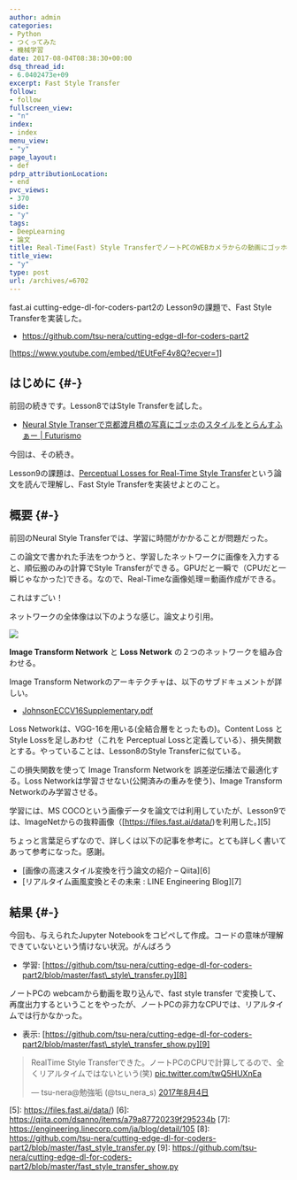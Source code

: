 ```yaml
---
author: admin
categories:
- Python
- つくってみた
- 機械学習
date: 2017-08-04T08:38:30+00:00
dsq_thread_id:
- 6.0402473e+09
excerpt: Fast Style Transfer
follow:
- follow
fullscreen_view:
- "n"
index:
- index
menu_view:
- "y"
page_layout:
- def
pdrp_attributionLocation:
- end
pvc_views:
- 370
side:
- "y"
tags:
- DeepLearning
- 論文
title: Real-Time(Fast) Style TransferでノートPCのWEBカメラからの動画にゴッホのスタイルをとらんすふぁー
title_view:
- "y"
type: post
url: /archives/=6702
---
```


fast.ai cutting-edge-dl-for-coders-part2の Lesson9の課題で、Fast Style Transferを実装した。

  * <https://github.com/tsu-nera/cutting-edge-dl-for-coders-part2>

[https://www.youtube.com/embed/tEUtFeF4v8Q?ecver=1]

## はじめに {#-}

前回の続きです。Lesson8ではStyle Transferを試した。

  * [Neural Style Transerで京都渡月橋の写真にゴッホのスタイルをとらんすふぁー | Futurismo][1]

今回は、その続き。

Lesson9の課題は、[Perceptual Losses for Real-Time Style Transfer][2]という論文を読んで理解し、Fast Style Transferを実装せよとのこと。

## 概要 {#-}

前回のNeural Style Transferでは、学習に時間がかかることが問題だった。

この論文で書かれた手法をつかうと、学習したネットワークに画像を入力すると、順伝搬のみの計算でStyle Transferができる。GPUだと一瞬で（CPUだと一瞬じゃなかった)できる。なので、Real-Timeな画像処理＝動画作成ができる。

これはすごい！

ネットワークの全体像は以下のような感じ。論文より引用。

![][3]

**Image Transform Network** と **Loss Network** の２つのネットワークを組み合わせる。

Image Transform Networkのアーキテクチャは、以下のサブドキュメントが詳しい。

  * [JohnsonECCV16Supplementary.pdf][4]

Loss Networkは、VGG-16を用いる(全結合層をとったもの)。Content Loss と Style Lossを足しあわせ（これを Perceptual Lossと定義している）、損失関数とする。やっていることは、Lesson8のStyle Transferに似ている。

この損失関数を使って Image Transform Networkを 誤差逆伝播法で最適化する。Loss Networkは学習させない(公開済みの重みを使う)、Image Transform Networkのみ学習させる。

学習には、MS COCOという画像データを論文では利用していたが、Lesson9では、ImageNetからの抜粋画像（[https://files.fast.ai/data/)を利用した。][5]

ちょっと言葉足らずなので、詳しくは以下の記事を参考に。とても詳しく書いてあって参考になった。感謝。

  * [画像の高速スタイル変換を行う論文の紹介 &#8211; Qiita][6]
  * [リアルタイム画風変換とその未来 : LINE Engineering Blog][7]

## 結果 {#-}

今回も、与えられたJupyter Notebookをコピペして作成。コードの意味が理解できていないという情けない状況。がんばろう

  * 学習: [https://github.com/tsu-nera/cutting-edge-dl-for-coders-part2/blob/master/fast\_style\_transfer.py][8]

ノートPCの webcamから動画を取り込んで、fast style transfer で変換して、再度出力するということをやったが、ノートPCの非力なCPUでは、リアルタイムでは行かなかった。

  * 表示: [https://github.com/tsu-nera/cutting-edge-dl-for-coders-part2/blob/master/fast\_style\_transfer_show.py][9]

<blockquote class="twitter-tweet" data-lang="ja">
  <p lang="ja" dir="ltr">
    RealTime Style Transferできた。ノートPCのCPUで計算してるので、全くリアルタイムではないという(笑) <a href="https://t.co/twQ5HUXnEa">pic.twitter.com/twQ5HUXnEa</a>
  </p>
  
  <p>
    &mdash; tsu-nera@勉強垢 (@tsu_nera_s) <a href="https://twitter.com/tsu_nera_s/status/893311162879574017">2017年8月4日</a>
  </p>
</blockquote>

 [1]: https://futurismo.biz/archives/6694
 [2]: https://arxiv.org/abs/1603.08155
 [3]: https://lh3.googleusercontent.com/Cj6TU6NfHyqhv1GD5mNgMInhlOsbwhou2kVU7TZ9AXK_zqpOPrEzWGgsPA1TN_p7gGaLRPk8ulx82DMvq125B9NoyRNmPvDAdRM5fzUsXivkO-34lR8SFoO-1G5S1cm4uIFQbq3L_sFENVYRWCXIDblsMmyAnQaFVGYyoDYBoiEFVuV-i0B6ALl5khbN9ZKhJsoVZfPgJlcu3kMXfJ8DibL4Z8x0WtfHWDGxS7apZzxbdxfyojvh9paqaA-urbw2Sqb-fQ1TCU_SOoF1sU581HQS2QA82nNzSHg3QTnwy0IvSrgCCAUdAG29SaoNFDi1SYSJCXfwYT03MTnHX-l1e_RWjDlkj3z8p29DlatOABEw_kca3w7xAwTU4mpW2p46jFzRmAwppk_Sd-jGjzHp6A-vbvFjH1kjYVAZitDco0nre6Xsl5_63N7XlAvJQDnIbbM_4gizOANKRoDCvcrCbyThCjt3MI_N9O2eMEY2tdXqu1M-qX6m65ULyzDgPJhOm2moQeXPhi_htQrJpjD5e4ckuI7djzIqpyONacnpaWnb_gYxrbnN8wcqCfzQ51cAmxqTPzzLYEDGbFgPy6j6BzkQAnqDRyAhdQOUDWxWtXEOQvyE89LVj05m=w682-h234-no
 [4]: https://cs.stanford.edu/people/jcjohns/papers/eccv16/JohnsonECCV16Supplementary.pdf
 [5]: https://files.fast.ai/data/)
 [6]: https://qiita.com/dsanno/items/a79a87720239f295234b
 [7]: https://engineering.linecorp.com/ja/blog/detail/105
 [8]: https://github.com/tsu-nera/cutting-edge-dl-for-coders-part2/blob/master/fast_style_transfer.py
 [9]: https://github.com/tsu-nera/cutting-edge-dl-for-coders-part2/blob/master/fast_style_transfer_show.py